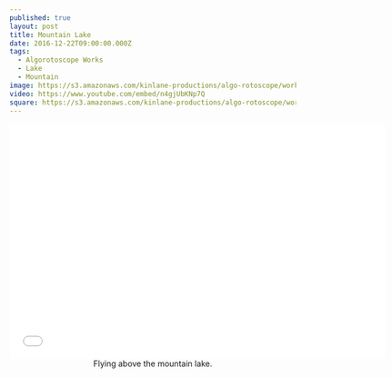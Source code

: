 ```yaml
---
published: true
layout: post
title: Mountain Lake
date: 2016-12-22T09:00:00.000Z
tags:
  - Algorotoscope Works
  - Lake
  - Mountain
image: https://s3.amazonaws.com/kinlane-productions/algo-rotoscope/working/mountain-lake.png
video: https://www.youtube.com/embed/n4gjUbKNp7Q
square: https://s3.amazonaws.com/kinlane-productions/algo-rotoscope/working/mountain-lake-square.png
---
```

<center><iframe width="660" height="415" src="{{ page.video }}" frameborder="0" allowfullscreen></iframe></center>
<center>Flying above the mountain lake.</center>
